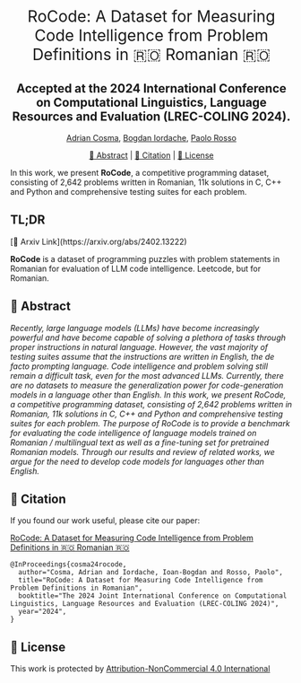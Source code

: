 <h1 align="center"><span style="font-weight:normal">RoCode: A Dataset for Measuring Code Intelligence from Problem Definitions in 🇷🇴 Romanian 🇷🇴 </h1>
<h2 align="center"> Accepted at the 2024 International Conference on Computational Linguistics, Language Resources and Evaluation (LREC-COLING 2024).</h2>

<div align="center">
  
[Adrian Cosma](https://scholar.google.com/citations?user=cdYk_RUAAAAJ&hl=en), [Bogdan Iordache](https://scholar.google.com/citations?user=wOvradYAAAAJ&hl=ro), [Paolo Rosso](https://scholar.google.es/citations?user=HFKXPH8AAAAJ&hl=en)
</div>


<div align="center">
  
[📘 Abstract](#intro) |
[📖 Citation](#citation) |
[📝 License](#license)
</div>

In this work, we present **RoCode**, a competitive programming dataset, consisting of 2,642 problems written in Romanian, 11k solutions in C, C++ and Python and comprehensive testing suites for each problem.

## <a name="tldr"> </a> TL;DR 
<div>
  [📜 Arxiv Link](https://arxiv.org/abs/2402.13222)
</div>

**RoCode** is a dataset of programming puzzles with problem statements in Romanian for evaluation of LLM code intelligence. Leetcode, but for Romanian.


## <a name="intro"></a> 📘 Abstract

_Recently, large language models (LLMs) have become increasingly powerful and have become capable of solving a plethora of tasks through proper instructions in natural language. However, the vast majority of testing suites assume that the instructions are written in English, the de facto prompting language. Code intelligence and problem solving still remain a difficult task, even for the most advanced LLMs. Currently, there are no datasets to measure the generalization power for code-generation models in a language other than English. In this work, we present RoCode, a competitive programming dataset, consisting of 2,642 problems written in Romanian, 11k solutions in C, C++ and Python and comprehensive testing suites for each problem. The purpose of RoCode is to provide a benchmark for evaluating the code intelligence of language models trained on Romanian / multilingual text as well as a fine-tuning set for pretrained Romanian models. Through our results and review of related works, we argue for the need to develop code models for languages other than English._

## <a name="citation"></a> 📖 Citation
If you found our work useful, please cite our paper:

[RoCode: A Dataset for Measuring Code Intelligence from Problem Definitions in 🇷🇴 Romanian 🇷🇴](https://arxiv.org/abs/2402.13222)

```
@InProceedings{cosma24rocode,
  author="Cosma, Adrian and Iordache, Ioan-Bogdan and Rosso, Paolo",
  title="RoCode: A Dataset for Measuring Code Intelligence from Problem Definitions in Romanian",
  booktitle="The 2024 Joint International Conference on Computational Linguistics, Language Resources and Evaluation (LREC-COLING 2024)",
  year="2024",
}
```

## <a name="license"></a> 📝 License

This work is protected by [Attribution-NonCommercial 4.0 International](LICENSE)
